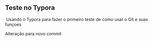 ## Teste no Typora

​	Usando o Typora para fazer o primeiro teste de como usar o Git e suas funçoes

Alteração para novo commit

